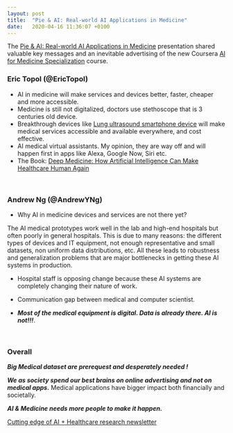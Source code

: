 ```yaml
---
layout: post
title:  "Pie & AI: Real-world AI Applications in Medicine"
date:   2020-04-16 11:36:07 +0100
---
```



The [Pie & AI: Real-world AI Applications in Medicine](https://www.youtube.com/watch?v=Rp7qqjlBeRY&feature=youtu.be ) presentation shared valuable key messages and an inevitable advertising of the new Coursera [AI for Medicine Specialization](https://www.coursera.org/specializations/ai-for-medicine) course.

### Eric Topol (@EricTopol)
* AI in medicine will make services and devices better, faster, cheaper and more accessible.
* Medicine is still not digitalized, doctors use stethoscope that is 3 centuries old device.
* Breakthrough devices like [Lung ultrasound smartphone device](https://www.butterflynetwork.com/ )  will make medical services accessible and available everywhere, and cost effective.
* AI medical virtual assistants. My opinion, they are way off and will happen first in apps like Alexa, Google Now, Siri etc.
* The Book: [Deep Medicine: How Artificial Intelligence Can Make Healthcare Human Again](https://www.amazon.com/Deep-Medicine-Artificial-Intelligence-Healthcare/dp/1541644638)

<br>

### Andrew Ng (@AndrewYNg)
* Why AI in medicine devices and services are not there yet?

The AI medical prototypes work well in the lab and high-end hospitals but often poorly in general hospitals. This is due to many reasons: the different types of devices and IT equipment, not enough representative and small datasets, non uniform data distributions, etc. All these leads to robustness and generalization problems that are major bottlenecks in getting these AI systems in production.

* Hospital staff is opposing change because these AI systems are completely changing their nature of work.  

* Communication gap between medical and computer scientist.

* ***Most of the medical equipment is digital. Data is already there. AI is not!!!***.

<br>

### Overall

***Big Medical dataset are prerequest and desperately needed !***

***We as society spend our best brains on online advertising and not on medical apps.***
Medical applications have bigger impact both financially and societally.

***AI & Medicine needs more people to make it happen.***

[Cutting edge of AI + Healthcare research newsletter](http://doctorpenguin.com)
<br>
<br>
